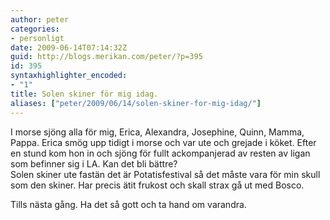 ```yaml
---
author: peter
categories:
- personligt
date: 2009-06-14T07:14:32Z
guid: http://blogs.merikan.com/peter/?p=395
id: 395
syntaxhighlighter_encoded:
- "1"
title: Solen skiner för mig idag.
aliases: ["peter/2009/06/14/solen-skiner-for-mig-idag/"]
---
```


I morse sjöng alla för mig, Erica, Alexandra, Josephine, Quinn, Mamma, Pappa. Erica smög upp tidigt i morse och var ute och grejade i köket. Efter en stund kom hon in och sjöng för fullt ackompanjerad av resten av ligan som befinner sig i LA. Kan det bli bättre?  
Solen skiner ute fastän det är Potatisfestival så det måste vara för min skull som den skiner. Har precis ätit frukost och skall strax gå ut med Bosco.

Tills nästa gång. Ha det så gott och ta hand om varandra.

